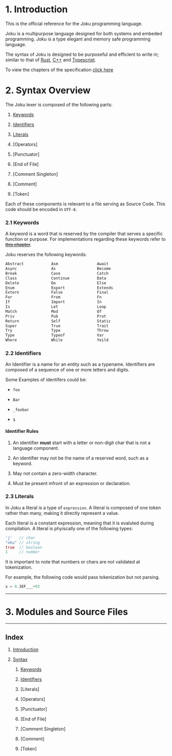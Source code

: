 <!--
@mock "NVScript"
@author "John"
@revision "1.0"
-->

<h1 id="introduction">1. Introduction</h1>

This is the official reference for the Joku programming language.

Joku is a multipurpose language designed for both systems and embeded programming. Joku is a type elegant and memory safe programming language.

The syntax of Joku is designed to be purposeful and efficient to write in; similar to that of [Rust](https://www.rust-lang.org), [C++](https://docs.microsoft.com/en-us/cpp/cpp/cpp-language-reference?view=msvc-170) and [Typescript](https://typescriptlang.org).

To view the chapters of the specification [click here](#index)

<h1 id="syntax">2. Syntax Overview</h1>

The Joku lexer is composed of the following parts:

1. [Keywords](#syntax-keywords)

2. [Identifiers](#syntax-identifiers)

3. [Literals](#syntax-literals)

4. [Operators]

5. [Punctuator]

6. [End of File]

7. [Comment Singleton]

8. [Comment]

9. [Token]

Each of these components is relevant to a file serving as Source Code. This code should be encoded in `UTF-8`.

<h3 id="syntax-keywords">2.1 Keywords</h3>

A keyword is a word that is reserved by the compiler that serves a specific function or purpose. For implementations regarding these keywords refer to ~~[this chapter](todo)~~.

Joku reserves the following keywords:

```diff
Abstract            Asm                 Await
Async               As                  Become
Break               Case                Catch
Class               Continue            Data
Delete              Do                  Else
Enum                Export              Extends
Extern              False               Final
For                 From                Fn
If                  Import              In
Is                  Let                 Loop
Match               Mod                 Of
Priv                Pub                 Prot
Return              Self                Static
Super               True                Trait
Try                 Type                Throw
Type                Typeof              Var
Where               While               Yeild
```

<h3 id="syntax-identifiers">
2.2 Identifiers
</h3>

An Identifier is a name for an entity such as a typename. Identifiers are composed of a sequence of one or more letters and digits.

Some Examples of identifers could be:

- `foo`

- `Bar`

- `_foobar`

- `$`

#### Identifier Rules

1. An identifier **must** start with a letter or non-digit char that is not a language component.

2. An identifier may not be the name of a reserved word, such as a keyword.

3. May not contain a zero-width character.

4. Must be present infront of an expression or declaration. 

<h3 id="syntax-literals">
  2.3 Literals
</h3>

In Joku a literal is a type of  `expression`. A literal is composed of one token rather than many, making it directly represent a value.

Each literal is a constant expression, meaning that it is evaluted during compilation. A literal is phyiscally one of the following types:



```rust
'j'   // char
"oku" // string
true  // boolean
1     // number
```

It is important to note that numbers or chars are not validated at tokenization.

For example, the following code would pass tokenization but not parsing.

```rust
x = 0.3EF___+93
```

---

<h1 id="source-files">3. Modules and Source Files</h1>

---

## Index

1. [Introduction](#introduction)

2. [Syntax](#syntax)
   
   1. [Keywords](#syntax-keywords)
   
   2. [Identifiers](#syntax-identifiers)
   
   3. [Literals]
   
   4. [Operators]
   
   5. [Punctuator]
   
   6. [End of File]
   
   7. [Comment Singleton]
   
   8. [Comment]
   
   9. [Token]